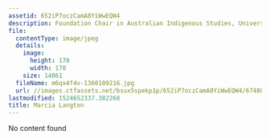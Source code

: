 ```yaml
---
assetid: 652iP7oczCamA8YiWwEQW4
description: Foundation Chair in Australian Indigenous Studies, University of Melbourne
file:
  contentType: image/jpeg
  details:
    image:
      height: 170
      width: 170
    size: 14861
  fileName: m6qx4f4v-1360109216.jpg
  url: //images.ctfassets.net/bsux5spekp1p/652iP7oczCamA8YiWwEQW4/67488bd09a4efbaf1ebea2f0da72fcab/m6qx4f4v-1360109216.jpg
lastmodified: 1524652337.382268
title: Marcia Langton
---
```

No content found